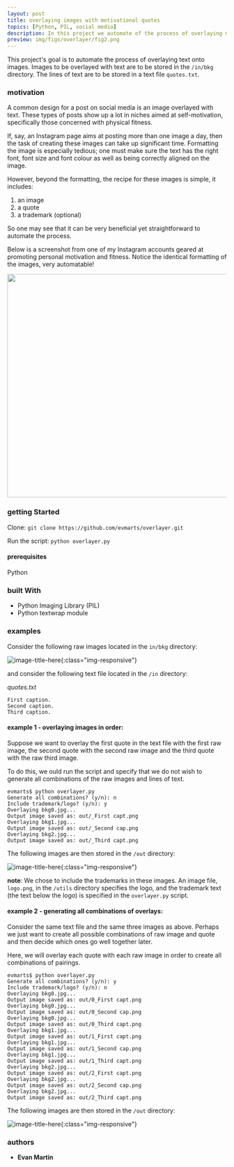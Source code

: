 ```yaml
---
layout: post
title: overlaying images with motivational quotes
topics: [Python, PIL, social media]
description: In this project we automate of the process of overlaying motivational quotes onto images. The goal of this project is to be able to automate the process of creating content for a fitness page on Instagram. 
preview: img/figs/overlayer/fig2.png
---
```


This project's goal is to automate the process of overlaying text onto images. Images to be overlayed with text are to be stored in the ```/in/bkg``` directory. The lines of text are to be stored in a text file ```quotes.txt```.

### motivation

A common design for a post on social media is an image overlayed with text. These types of posts show up a lot in niches aimed at self-motivation, specifically those concerned with physical fitness. 

If, say, an Instagram page aims at posting more than one image a day, then the task of creating these images can take up significant time. Formatting the image is especially tedious; one must make sure the text has the right font, font size and font colour as well as being correctly aligned on the image.

However, beyond the formatting, the recipe for these images is simple, it includes:

1. an image
2. a quote
3. a trademark (optional)
 
So one may see that it can be very beneficial yet straightforward to automate the process.

Below is a screenshot from one of my Instagram accounts geared at promoting personal motivation and fitness. Notice the identical formatting of the images, very automatable!

<img src="./figures/sample_feed.jpg" width="512x" alt="">

### getting Started

Clone:
```git clone https://github.com/evmarts/overlayer.git```

Run the script:
```python overlayer.py```

#### prerequisites

Python

### built With

* Python Imaging Library (PIL)
* Python textwrap module

### examples

Consider the following raw images located in the ```in/bkg``` directory: 

![image-title-here](img/figs/overlayer/fig1.png){:class="img-responsive"}

and consider the following text file located in the ```/in``` directory:

*quotes.txt*

~~~
First caption.
Second caption.
Third caption.
~~~

#### example 1 - overlaying images in order:
Suppose we want to overlay the first quote in the text file with the first raw image, the second quote with the second raw image and the third quote with the raw third image.

To do this, we ould run the script and specify that we do not wish to generate all combinations of the raw images and lines of text. 

~~~
evmarts$ python overlayer.py
Generate all combinations? (y/n): n
Include trademark/logo? (y/n): y
Overlaying bkg0.jpg...
Output image saved as: out/_First capt.png
Overlaying bkg1.jpg...
Output image saved as: out/_Second cap.png
Overlaying bkg2.jpg...
Output image saved as: out/_Third capt.png
~~~

The following images are then stored in the ```/out``` directory:

![image-title-here](img/figs/overlayer/fig2.png){:class="img-responsive"}
 
**note**: We chose to include the trademarks in these images.   An image file, ```logo.png```, in the ```/utils``` directory specifies the logo, and the trademark text (the text below the logo) is specified in the ```overlayer.py``` script.

#### example 2 - generating all combinations of overlays:

Consider the same text file and the same three images as above. Perhaps we just want to create all possible combinations of raw image and quote and then decide which ones go well together later. 

Here, we will overlay each quote with each raw image in order to create all combinations of pairings. 

~~~
evmarts$ python overlayer.py
Generate all combinations? (y/n): y
Include trademark/logo? (y/n): n
Overlaying bkg0.jpg...
Output image saved as: out/0_First capt.png
Overlaying bkg0.jpg...
Output image saved as: out/0_Second cap.png
Overlaying bkg0.jpg...
Output image saved as: out/0_Third capt.png
Overlaying bkg1.jpg...
Output image saved as: out/1_First capt.png
Overlaying bkg1.jpg...
Output image saved as: out/1_Second cap.png
Overlaying bkg1.jpg...
Output image saved as: out/1_Third capt.png
Overlaying bkg2.jpg...
Output image saved as: out/2_First capt.png
Overlaying bkg2.jpg...
Output image saved as: out/2_Second cap.png
Overlaying bkg2.jpg...
Output image saved as: out/2_Third capt.png
~~~

The following images are then stored in the ```/out``` directory:
 
![image-title-here](img/figs/overlayer/fig3.png){:class="img-responsive"}

### authors

* **Evan Martin**

